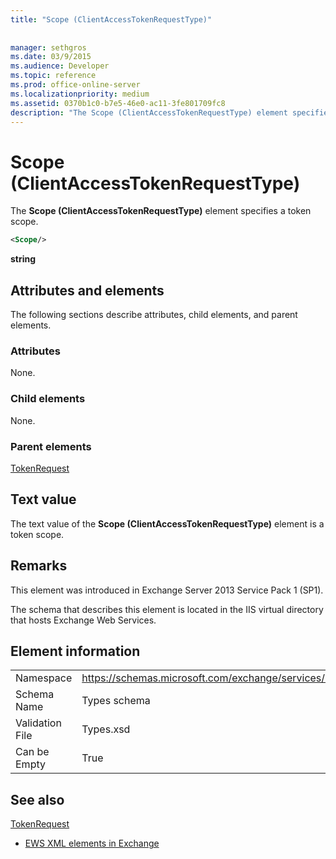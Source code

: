 ```yaml
---
title: "Scope (ClientAccessTokenRequestType)"
 
 
manager: sethgros
ms.date: 03/9/2015
ms.audience: Developer
ms.topic: reference
ms.prod: office-online-server
ms.localizationpriority: medium
ms.assetid: 0370b1c0-b7e5-46e0-ac11-3fe801709fc8
description: "The Scope (ClientAccessTokenRequestType) element specifies a token scope."
---
```


# Scope (ClientAccessTokenRequestType)

The **Scope (ClientAccessTokenRequestType)** element specifies a token scope. 
  
```XML
<Scope/>
```

 **string**
## Attributes and elements

The following sections describe attributes, child elements, and parent elements.
  
### Attributes

None.
  
### Child elements

None.
  
### Parent elements

[TokenRequest](tokenrequest.md)
  
## Text value

The text value of the **Scope (ClientAccessTokenRequestType)** element is a token scope. 
  
## Remarks

This element was introduced in Exchange Server 2013 Service Pack 1 (SP1).
  
The schema that describes this element is located in the IIS virtual directory that hosts Exchange Web Services.
  
## Element information

|||
|:-----|:-----|
|Namespace  <br/> |https://schemas.microsoft.com/exchange/services/2006/types  <br/> |
|Schema Name  <br/> |Types schema  <br/> |
|Validation File  <br/> |Types.xsd  <br/> |
|Can be Empty  <br/> |True  <br/> |
   
## See also



[TokenRequest](tokenrequest.md)


- [EWS XML elements in Exchange](ews-xml-elements-in-exchange.md)

